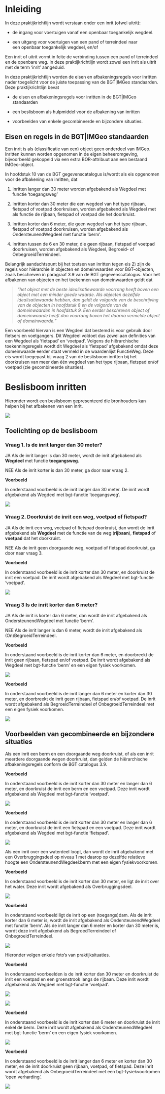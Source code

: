 # Inleiding

In deze praktijkrichtlijn wordt verstaan onder een inrit (ofwel uitrit):

-   de ingang voor voertuigen vanaf een openbaar toegankelijk wegdeel.

-   een uitgang voor voertuigen van een pand of terreindeel naar een openbaar
    toegankelijk wegdeel, en/of

Een inrit of uitrit vormt in feite de verbinding tussen een pand of terreindeel
en de openbare weg. In deze praktijkrichtlijn wordt zowel een inrit als uitrit
met de term ‘inrit’ aangeduid.

In deze praktijkrichtlijn worden de eisen en afbakeningsregels voor inritten
nader toegelicht voor de juiste toepassing van de BGT\|IMGeo standaarden. Deze
praktijkrichtlijn bevat

-   de eisen en afbakeningsregels voor inritten in de BGT\|IMGeo standaarden

-   een beslisboom als hulpmiddel voor de afbakening van inritten

-   voorbeelden van enkele gecombineerde en bijzondere situaties.

## Eisen en regels in de BGT\|IMGeo standaarden

Een inrit is als (classificatie van een) object geen onderdeel van IMGeo.
Inritten kunnen worden opgenomen in de eigen beheeromgeving, bijvoorbeeld
gekoppeld via een extra BOR-attribuut aan een bestaand IMGeo-object.

In hoofdstuk 10 van de BGT gegevenscatalogus is/wordt als eis opgenomen voor de
afbakening van inritten, dat

1.  Inritten langer dan 30 meter worden afgebakend als Wegdeel met functie
    ‘toegangsweg’

2.  Inritten korter dan 30 meter die een wegdeel van het type rijbaan, fietspad
    of voetpad doorkruisen, worden afgebakend als Wegdeel met als functie de
    rijbaan, fietspad of voetpad die het doorkruist.

3.  Inritten korter dan 6 meter, die geen wegdeel van het type rijbaan, fietspad
    of voetpad doorkruisen, worden afgebakend als OndersteunendWegdeel met
    functie ‘berm’.

4.  Inritten tussen de 6 en 30 meter, die geen rijbaan, fietspad of voetpad
    doorkruisen, worden afgebakend als Wegdeel, Begroeid- of
    OnbegroeidTerreindeel.

Belangrijk aandachtspunt bij het toetsen van inritten tegen eis 2) zijn de
regels voor hiërarchie in objecten en domeinwaarden voor BGT-objecten, zoals
beschreven in paragraaf 3.9 van de BGT gegevenscatalogus. Voor het afbakenen van
objecten en het toekennen van domeinwaarden geldt dat

>   *“het object met de beste idealisatiewaarde voorrang heeft boven een object
>   met een minder goede waarde. Als objecten dezelfde idealisatiewaarde hebben,
>   dan geldt de volgorde van de beschrijving van de objecten in hoofdstuk 8 en
>   de volgorde van de domeinwaarden in hoofdstuk 9. Een eerder beschreven
>   object of domeinwaarde heeft dan voorrang boven het daarna vermelde object
>   of domeinwaarde.”*

Een voorbeeld hiervan is een Wegdeel dat bestemd is voor gebruik door fietsers
en voetgangers. Dit Wegdeel voldoet dus zowel aan definities van een Wegdeel als
‘fietspad’ en ‘voetpad’. Volgens de hiërarchische toekenningsregels wordt dit
Wegdeel als ‘fietspad’ afgebakend omdat deze domeinwaarde eerder staat vermeld
in de waardenlijst FunctieWeg. Deze eis wordt toegepast bij vraag 2 van de
beslisboom inritten bij het doorkruisen van meer dan één wegdeel van het type
rijbaan, fietspad en/of voetpad (zie gecombineerde situaties).

# Beslisboom inritten

Hieronder wordt een beslisboom gepresenteerd die bronhouders kan helpen bij het
afbakenen van een inrit.

![](media/1b6af6694dd8e07c291ac517fe0bc668.png)

## Toelichting op de beslisboom

### Vraag 1. Is de inrit langer dan 30 meter?

<ja>JA </ja> Als de inrit langer is dan 30 meter, wordt de inrit afgebakend als **Wegdeel** met functie **toegangsweg**.

<nee>NEE </nee> Als de inrit korter is dan 30 meter, ga door naar vraag 2.

**Voorbeeld**

In onderstaand voorbeeld is de inrit langer dan 30 meter. De inrit wordt afgebakend als Wegdeel met bgt-functie ‘toegangsweg’.

![](media/a877dc3dfbc273a0f66fd7811b9b1aad.png)

### Vraag 2. Doorkruist de inrit een weg, voetpad of fietspad?

<ja>JA </ja> Als de inrit een weg, voetpad of fietspad doorkruist, dan wordt de
inrit afgebakend als **Wegdeel** met de functie van de weg (**rijbaan**),
**fietspad** of **voetpad** dat het doorkruist.

<nee>NEE </nee> Als de inrit geen doorgaande weg, voetpad of fietspad doorkruist, ga
door naar vraag 3.

   **Voorbeeld**

   In onderstaand voorbeeld is de inrit korter dan 30 meter, en doorkruist de
   inrit een voetpad. De inrit wordt afgebakend als Wegdeel met bgt-functie
   ‘voetpad’.

![](media/bf54cc4e336dcd67520faad77dadf865.png)

### Vraag 3 Is de inrit korter dan 6 meter?

   <ja>JA </ja> Als de inrit is korter dan 6 meter, dan wordt de inrit afgebakend als
   OndersteunendWegdeel met functie ‘berm’.

   <nee>NEE </nee> Als de inrit langer is dan 6 meter, wordt de inrit afgebakend als
   (On)BegroeidTerreindeel.

   **Voorbeeld**

   In onderstaand voorbeeld is de inrit korter dan 6 meter, en doorbreekt de
   inrit geen rijbaan, fietspad en/of voetpad. De inrit wordt afgebakend als
   Wegdeel met bgt-functie ‘berm’ en een eigen fysiek voorkomen.

![](media/09f6fa11e8471b975785e22fb7f628f4.png)

   **Voorbeeld**

   In onderstaand voorbeeld is de inrit langer dan 6 meter en korter dan 30
   meter, en doorbreekt de inrit geen rijbaan, fietspad en/of voetpad. De inrit
   wordt afgebakend als BegroeidTerreindeel of OnbegroeidTerreindeel met een
   eigen fysiek voorkomen.

![](media/b1676a7ba84c65e3d68e8ca01f159c5c.png)

## Voorbeelden van gecombineerde en bijzondere situaties

Als een inrit een berm en een doorgaande weg doorkruist, of als een inrit
meerdere doorgaande wegen doorkruist, dan gelden de hiërarchische
afbakeningsregels conform de BGT catalogus 3.9.

   **Voorbeeld**

   In onderstaand voorbeeld is de inrit korter dan 30 meter en langer dan 6
   meter, en doorkruist de inrit een berm en een voetpad. Deze inrit wordt
   afgebakend als Wegdeel met bgt-functie ‘voetpad’.

![](media/7c063ef1c74ffb9ae23ac3a860019eb6.png)

   **Voorbeeld**

   In onderstaand voorbeeld is de inrit korter dan 30 meter en langer dan 6
   meter, en doorkruist de inrit een fietspad en een voetpad. Deze inrit wordt
   afgebakend als Wegdeel met bgt-functie ‘fietspad’.

![](media/2bcc597991e0ebf2f333ec34eb239907.png)

Als een inrit over een waterdeel loopt, dan wordt de inrit afgebakend met een
Overbruggingsdeel op niveau 1 met daarop op dezelfde relatieve hoogte een
OndersteunendWegdeel:berm met een eigen fysiekvoorkomen.

   **Voorbeeld**

   In onderstaand voorbeeld is de inrit korter dan 30 meter, en ligt de inrit
   over het water. Deze inrit wordt afgebakend als Overbruggingsdeel.

![](media/850b62ea5448565d95bd667caa8d0957.png)

**Voorbeeld**

   In onderstaand voorbeeld ligt de inrit op een (toegangs)dam. Als de inrit
   korter dan 6 meter is, wordt de inrit afgebakend als OndersteunendWegdeel
   met functie ‘berm’. Als de inrit langer dan 6 meter en korter dan 30 meter
   is, wordt deze inrit afgebakend als BegroedTerreindeel of
   OnbegroeidTerreindeel.

![](media/e2da1fb48bed498bb36378b38314562d.png)

Hieronder volgen enkele foto’s van praktijksituaties.

   **Voorbeeld**

   In onderstaand voorbeelden is de inrit korter dan 30 meter en doorkruist de
   inrit een voetpad en een groenstrook langs de rijbaan. Deze inrit wordt
   afgebakend als Wegdeel met bgt-functie ‘voetpad’.

![](media/642ca7a826b9c83ee7e39555facbe6c1.png)

![](media/8a06128d76d455f227815fdbb0b7ba0d.png)

**Voorbeeld**

   In onderstaand voorbeeld is de inrit korter dan 6 meter en doorkruist de
   inrit enkel de berm. Deze inrit wordt afgebakend als OndersteunendWegdeel
   met bgt-functie ‘berm’ en een eigen fysiek voorkomen.

![](media/e7dc8378b65086471c679480693f97cf.png)

**Voorbeeld**

   In onderstaand voorbeeld is de inrit langer dan 6 meter en korter dan 30
   meter, en de inrit doorkruist geen rijbaan, voetpad, of fietspad. Deze inrit
   wordt afgebakend als OnbegroeidTerreindeel met een bgt-fysiekvoorkomen ‘open
   verharding’.

![](media/5ffde4ee599f9492dabfb1de6d122f43.png)
